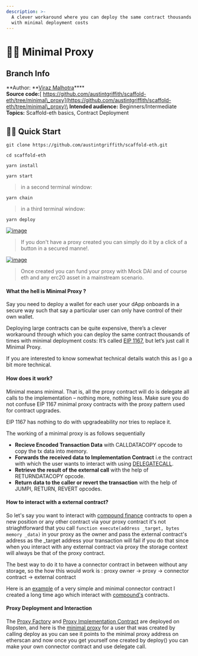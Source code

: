 ```yaml
---
description: >-
  A clever workaround where you can deploy the same contract thousands of times
  with minimal deployment costs
---
```


# 👨‍👦     Minimal Proxy

## Branch Info

**Author: **[Viraz Malhotra](https://github.com/viraj124)****\
**Source code:**[ https://github.com/austintgriffith/scaffold-eth/tree/minimal\_proxy](https://github.com/austintgriffith/scaffold-eth/tree/minimal\_proxy)\
**Intended audience:** Beginners/Intermediate\
**Topics:** Scaffold-eth basics, Contract Deployment

## 🏃‍♀️ Quick Start

```
git clone https://github.com/austintgriffith/scaffold-eth.git

cd scaffold-eth
```

```
yarn install
```

```
yarn start
```

> in a second terminal window:

```
yarn chain
```

> in a third terminal window:

```
yarn deploy
```

[![image](https://user-images.githubusercontent.com/26670962/105990031-e9129680-60c7-11eb-98bc-4ba4cbe1bcf2.png)](https://user-images.githubusercontent.com/26670962/105990031-e9129680-60c7-11eb-98bc-4ba4cbe1bcf2.png)

> If you don't have a proxy created you can simply do it by a click of a button in a secured manne!.

[![image](https://user-images.githubusercontent.com/26670962/105990296-47d81000-60c8-11eb-961d-172f613c1941.png)](https://user-images.githubusercontent.com/26670962/105990296-47d81000-60c8-11eb-961d-172f613c1941.png)

> Once created you can fund your proxy with Mock DAI and of course eth and any erc20 asset in a mainstream scenario.

#### What the hell is Minimal Proxy ?

Say you need to deploy a wallet for each user your dApp onboards in a secure way such that say a particular user can only have control of their own wallet.

Deploying large contracts can be quite expensive, there’s a clever workaround through which you can deploy the same contract thousands of times with minimal deployment costs: It’s called [EIP 1167](https://eips.ethereum.org/EIPS/eip-1167), but let’s just call it Minimal Proxy.

If you are interested to know somewhat technical details watch this as I go a bit more technical.

#### How does it work?

Minimal means minimal. That is, all the proxy contract will do is delegate all calls to the implementation – nothing more, nothing less. Make sure you do not confuse EIP 1167 minimal proxy contracts with the proxy pattern used for contract upgrades.

EIP 1167 has nothing to do with upgradeability nor tries to replace it.

The working of a minimal proxy is as follows sequentially

* **Recieve Encoded Transaction Data** with CALLDATACOPY opcode to copy the tx data into memory.
* **Forwards the received data to Implementation Contract** i.e the contract with which the user wants to interact with using [DELEGATECALL](https://github.com/ethereum/EIPs/blob/master/EIPS/eip-7.md).
* **Retrieve the result of the external call** with the help of RETURNDATACOPY opcode.
* **Return data to the caller or revert the transaction** with the help of JUMPI, RETURN, REVERT opcodes.

#### How to interact with a external contract?

So let's say you want to interact with [compound finance](https://compound.finance) contracts to open a new position or any other contract via your proxy contract it's not striaghtforward that you call `function execute(address _target, bytes memory _data)` in your proxy as the owner and pass the external contract's address as the \_target address your transaction will fail if you do that since when you interact with any external contract via proxy the storage context will always be that of the proxy contract.

The best way to do it to have a connector contract in between without any storage, so the how this would work is : proxy owner -> proxy -> connector contract -> external contract

Here is an [example](https://github.com/viraj124/Compound-Finance-Connector/blob/master/Compound%20Connector%20Contract.sol) of a very simple and minimal connector contract I created a long time ago which interact with [compound's](https://compound.finance) contracts.

#### Proxy Deployment and Interaction

The [Proxy Factory](https://ropsten.etherscan.io/address/0xa5d428357f4340139b5e811f42f765fa119cfe20) and [Proxy Implementation Contract](https://ropsten.etherscan.io/address/0xcd1affda0ba8abdd5e70776da75ec538361861db) are deployed on Ropsten, and here is the [minimal proxy](https://ropsten.etherscan.io/address/0x6111be994e49611bc1ac109659db20e98fbde261#code) for a user that was created by calling deploy as you can see it points to the minimal proxy address on etherscan and now once you get yourself one created by deploy() you can make your own connector contract and use delegate call.
